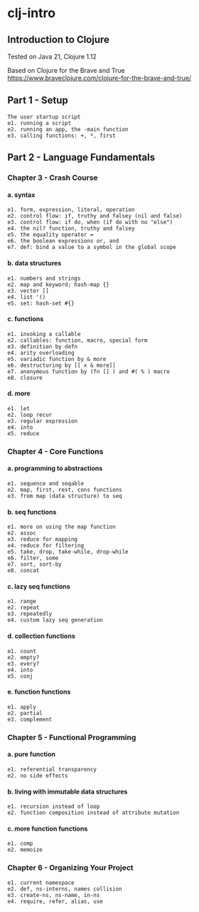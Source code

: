 # clj-intro
## Introduction to Clojure

Tested on Java 21, Clojure 1.12

Based on Clojure for the Brave and True
https://www.braveclojure.com/clojure-for-the-brave-and-true/

## Part 1 - Setup
    The user startup script
    e1. running a script
    e2. running an app, the -main function
    e3. calling functions: +, *, first

## Part 2 - Language Fundamentals
### Chapter 3 - Crash Course
#### a. syntax
    e1. form, expression, literal, operation
    e2. control flow: if, truthy and falsey (nil and false)
    e3. control flow: if do, when (if do with no "else")
    e4. the nil? function, truthy and falsey
    e5. the equality operator =
    e6. the boolean expressions or, and
    e7. def: bind a value to a symbol in the global scope
#### b. data structures
    e1. numbers and strings
    e2. map and keyword; hash-map {}
    e3. vector []
    e4. list '()
    e5. set: hash-set #{}
#### c. functions
    e1. invoking a callable
    e2. callables: function, macro, special form
    e3. definition by defn
    e4. arity overloading
    e5. variadic function by & more
    e6. destructuring by [[ x & more]]
    e7. anonymous function by (fn [] ) and #( % ) macro
    e8. closure
#### d. more
    e1. let
    e2. loop recur
    e3. regular expression
    e4. into
    e5. reduce

### Chapter 4 - Core Functions
#### a. programming to abstractions
    e1. sequence and seqable
    e2. map, first, rest, cons functions
    e3. from map (data structure) to seq
#### b. seq functions
    e1. more on using the map function
    e2. assoc
    e3. reduce for mapping
    e4. reduce for filtering
    e5. take, drop, take-while, drop-while
    e6. filter, some
    e7. sort, sort-by
    e8. concat
#### c. lazy seq functions
    e1. range
    e2. repeat
    e3. repeatedly
    e4. custom lazy seq generation
#### d. collection functions
    e1. count
    e2. empty?
    e3. every?
    e4. into
    e5. conj
#### e. function functions
    e1. apply
    e2. partial
    e3. complement

### Chapter 5 - Functional Programming
#### a. pure function
    e1. referential transparency
    e2. no side effects
#### b. living with immutable data structures
    e1. recursion instead of loop
    e2. function composition instead of attribute mutation
#### c. more function functions
    e1. comp
    e2. memoize

### Chapter 6 - Organizing Your Project
    e1. current namespace
    e2. def, ns-interns, names collision
    e3. create-ns, ns-name, in-ns
    e4. require, refer, alias, use
